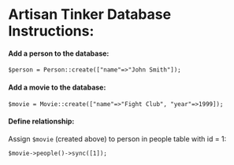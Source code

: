 # Artisan Tinker Database Instructions:

#### Add a person to the database:

`$person = Person::create(["name"=>"John Smith"]);`

#### Add a movie to the database:

`$movie = Movie::create(["name"=>"Fight Club", "year"=>1999]);`

#### Define relationship:

Assign `$movie` (created above) to person in people table with id = 1:

`$movie->people()->sync([1]);`